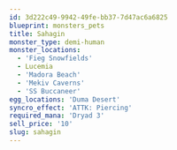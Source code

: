 ```yaml
---
id: 3d222c49-9942-49fe-bb37-7d47ac6a6825
blueprint: monsters_pets
title: Sahagin
monster_type: demi-human
monster_locations:
  - 'Fieg Snowfields'
  - Lucemia
  - 'Madora Beach'
  - 'Mekiv Caverns'
  - 'SS Buccaneer'
egg_locations: 'Duma Desert'
syncro_effect: 'ATTK: Piercing'
required_mana: 'Dryad 3'
sell_price: '10'
slug: sahagin
---
```

